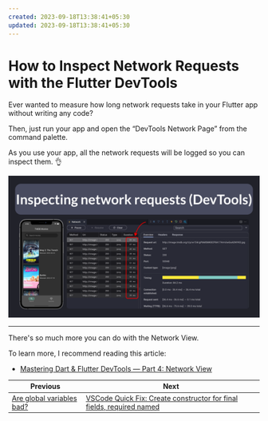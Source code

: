 ```yaml
---
created: 2023-09-18T13:38:41+05:30
updated: 2023-09-18T13:38:41+05:30
---
```

# How to Inspect Network Requests with the Flutter DevTools

Ever wanted to measure how long network requests take in your Flutter app without writing any code?

Then, just run your app and open the “DevTools Network Page” from the command palette.

As you use your app, all the network requests will be logged so you can inspect them. 👌

![](118.png)

---

There's so much more you can do with the Network View.

To learn more, I recommend reading this article:

- [Mastering Dart & Flutter DevTools — Part 4: Network View](https://medium.com/@fluttergems/mastering-dart-flutter-devtools-network-view-part-4-of-8-afce2463687c)


| Previous | Next |
| -------- | ---- |
| [Are global variables bad?](../0117-are-global-variables-bad/index.md) | [VSCode Quick Fix: Create constructor for final fields, required named](../0119-constructor-required-named-vsassist/index.md) |